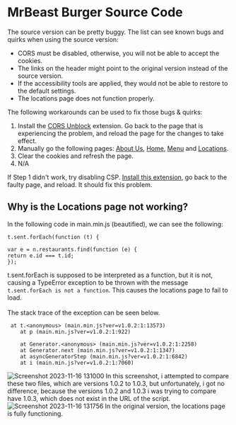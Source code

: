 # MrBeast Burger Source Code
The source version can be pretty buggy. The list can see known bugs and quirks when using the source version:
* CORS must be disabled, otherwise, you will not be able to accept the cookies.
* The links on the header might point to the original version instead of the source version.
* If the accessibility tools are applied, they would not be able to restore to the default settings.
* The locations page does not function properly.

The following workarounds can be used to fix those bugs &amp; quirks:
1. Install the <a href="https://chrome.google.com/webstore/detail/cors-unblock/lfhmikememgdcahcdlaciloancbhjino">CORS Unblock</a> extension. Go back to the page that is experiencing the problem, and reload the page for the changes to take effect.
2. Manually go the following pages: <a href="https://joseernestoongithub.github.io/mrbeastburger.com-src/www.mrbeastburger.com/about/index.html">About Us</a>, <a href="https://joseernestoongithub.github.io/mrbeastburger.com-src/www.mrbeastburger.com/index.html">Home</a>, <a href="https://joseernestoongithub.github.io/mrbeastburger.com-src/www.mrbeastburger.com/menu/index.html">Menu</a> and <a href="https://joseernestoongithub.github.io/mrbeastburger.com-src/www.mrbeastburger.com/locations/index.html">Locations</a>.
3. Clear the cookies and refresh the page.
4. N/A

If Step 1 didn't work, try disabling CSP. <a href="https://chrome.google.com/webstore/detail/disable-content-security/ieelmcmcagommplceebfedjlakkhpden">Install this extension</a>, go back to the faulty page, and reload. It should fix this problem.

## Why is the Locations page not working?
In the following code in main.min.js (beautified), we can see the following:
```
t.sent.forEach(function (t) {

var e = n.restaurants.find(function (e) {
return e.id === t.id;
});
```
t.sent.forEach is supposed to be interpreted as a function, but it is not, causing a TypeError exception to be thrown with the message `t.sent.forEach is not a function`. This causes the locations page to fail to load. <br/><br/>
The stack trace of the exception can be seen below.
```
 at t.<anonymous> (main.min.js?ver=v1.0.2:1:13573)
    at p (main.min.js?ver=v1.0.2:1:922)

    at Generator.<anonymous> (main.min.js?ver=v1.0.2:1:2258)
    at Generator.next (main.min.js?ver=v1.0.2:1:1347)
    at asyncGeneratorStep (main.min.js?ver=v1.0.2:1:6842)
    at i (main.min.js?ver=v1.0.2:1:7060)
```
![Screenshot 2023-11-16 131000](https://github.com/JoseErnestoOnGithub/mrbeastburger.com-src/assets/115112109/d06f91e8-da66-41f7-a743-af90d1fd51db)
In this screenshot, i attempted to compare these two files, which are versions 1.0.2 to 1.0.3, but unfortunately, i got no difference, because the versions 1.0.2 and 1.0.3 i was trying to compare have 1.0.3, which does not exist in the URL of the script.
![Screenshot 2023-11-16 131756](https://github.com/JoseErnestoOnGithub/mrbeastburger.com-src/assets/115112109/78324575-6617-4af4-b413-ecee6cc97ecd)
In the original version, the locations page is fully functioning.
